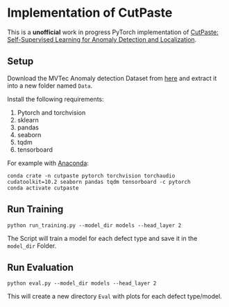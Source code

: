 # Implementation of CutPaste

This is a **unofficial** work in progress PyTorch implementation of [CutPaste: Self-Supervised Learning for Anomaly Detection and  Localization](https://arxiv.org/abs/2104.04015).

## Setup
Download the MVTec Anomaly detection Dataset from [here](https://www.mvtec.com/company/research/datasets/mvtec-ad) and extract it into a new folder named `Data`.

Install the following requirements:
1. Pytorch and torchvision
2. sklearn
3. pandas
4. seaborn
5. tqdm
6. tensorboard

For example with [Anaconda](https://docs.conda.io/projects/conda/en/latest/user-guide/install/download.html):
```
conda crate -n cutpaste pytorch torchvision torchaudio cudatoolkit=10.2 seaborn pandas tqdm tensorboard -c pytorch
conda activate cutpaste
```

## Run Training
```
python run_training.py --model_dir models --head_layer 2
```
The Script will train a model for each defect type and save it in the `model_dir` Folder.

## Run Evaluation
```
python eval.py --model_dir models --head_layer 2
```
This will create a new directory `Eval` with plots for each defect type/model.
